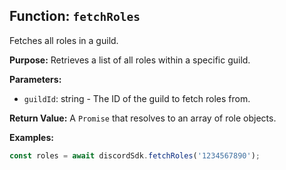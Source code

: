 ## Function: `fetchRoles`

Fetches all roles in a guild.

**Purpose:**
Retrieves a list of all roles within a specific guild.

**Parameters:**
- `guildId`: string - The ID of the guild to fetch roles from.

**Return Value:**
A `Promise` that resolves to an array of role objects.

**Examples:**
```typescript
const roles = await discordSdk.fetchRoles('1234567890');
```